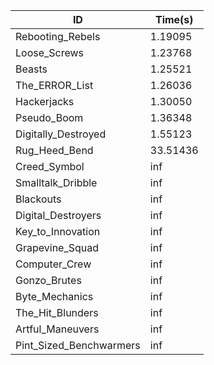 |ID|Time(s)|
|-|-|
|Rebooting_Rebels|1.19095|
|Loose_Screws|1.23768|
|Beasts|1.25521|
|The_ERROR_List|1.26036|
|Hackerjacks|1.30050|
|Pseudo_Boom|1.36348|
|Digitally_Destroyed|1.55123|
|Rug_Heed_Bend|33.51436|
|Creed_Symbol|inf|
|Smalltalk_Dribble|inf|
|Blackouts|inf|
|Digital_Destroyers|inf|
|Key_to_Innovation|inf|
|Grapevine_Squad|inf|
|Computer_Crew|inf|
|Gonzo_Brutes|inf|
|Byte_Mechanics|inf|
|The_Hit_Blunders|inf|
|Artful_Maneuvers|inf|
|Pint_Sized_Benchwarmers|inf|
